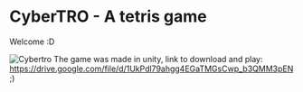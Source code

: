 # CyberTRO - A tetris game
Welcome :D

![Cybertro](https://user-images.githubusercontent.com/50559090/57720222-c7ede600-7657-11e9-9c0e-fe0cb8f479d8.png)
The game was made in unity, link to download and play: https://drive.google.com/file/d/1UkPdl79ahgg4EGaTMGsCwp_b3QMM3pEN ;)
